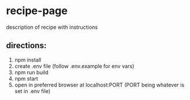 # recipe-page
description of recipe with instructions

## directions:
1. npm install
2. create .env file (follow .env.example for env vars)
3. npm run build
4. npm start
5. open in preferred browser at localhost:PORT (PORT being whatever is set in .env file)
